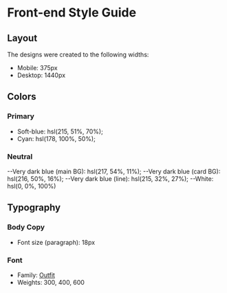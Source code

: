 # Front-end Style Guide

## Layout

The designs were created to the following widths:

- Mobile: 375px
- Desktop: 1440px

## Colors

### Primary

- Soft-blue: hsl(215, 51%, 70%);
- Cyan: hsl(178, 100%, 50%);

### Neutral

--Very dark blue (main BG): hsl(217, 54%, 11%);
--Very dark blue (card BG): hsl(216, 50%, 16%);
--Very dark blue (line): hsl(215, 32%, 27%);
--White: hsl(0, 0%, 100%)

## Typography

### Body Copy

- Font size (paragraph): 18px

### Font

- Family: [Outfit](https://fonts.google.com/specimen/Outfit)
- Weights: 300, 400, 600
